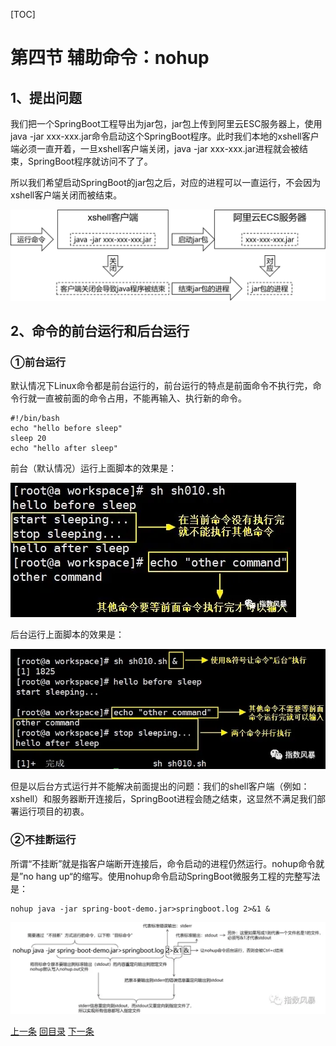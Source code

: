 [TOC]

# 第四节 辅助命令：nohup



## 1、提出问题

我们把一个SpringBoot工程导出为jar包，jar包上传到阿里云ESC服务器上，使用java -jar xxx-xxx.jar命令启动这个SpringBoot程序。此时我们本地的xshell客户端必须一直开着，一旦xshell客户端关闭，java -jar xxx-xxx.jar进程就会被结束，SpringBoot程序就访问不了了。

所以我们希望启动SpringBoot的jar包之后，对应的进程可以一直运行，不会因为xshell客户端关闭而被结束。

![images](images/img088.png)



## 2、命令的前台运行和后台运行

### ①前台运行

默认情况下Linux命令都是前台运行的，前台运行的特点是前面命令不执行完，命令行就一直被前面的命令占用，不能再输入、执行新的命令。

```shell
#!/bin/bash
echo "hello before sleep"
sleep 20
echo "hello after sleep"
```

前台（默认情况）运行上面脚本的效果是：

![images](images/img089.png)

后台运行上面脚本的效果是：

![images](images/img090.png)

但是以后台方式运行并不能解决前面提出的问题：我们的shell客户端（例如：xshell）和服务器断开连接后，SpringBoot进程会随之结束，这显然不满足我们部署运行项目的初衷。



### ②不挂断运行

所谓“不挂断”就是指客户端断开连接后，命令启动的进程仍然运行。nohup命令就是”no hang up“的缩写。使用nohup命令启动SpringBoot微服务工程的完整写法是：

```shell
nohup java -jar spring-boot-demo.jar>springboot.log 2>&1 &
```

![images](images/img091.png)



[上一条](verse04-06-curl.html) [回目录](verse04-00-index.html) [下一条](verse04-08-wget.html)